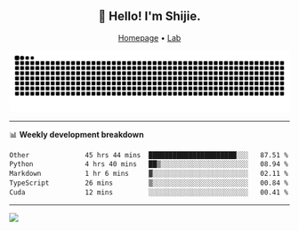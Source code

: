 <h2 align="center">👋 Hello! I'm Shijie.</h2>
<p align="center">
  <a href="https://xu-shi-jie.github.io"> Homepage</a> •
  <a href="https://onodalab.ees.hokudai.ac.jp"> Lab </a>
</p>

![Snake animation](https://github.com/xu-shi-jie/xu-shi-jie/blob/output/github-snake.svg)


-------

📊 **Weekly development breakdown**
<!--START_SECTION:waka-->

```txt
Other              45 hrs 44 mins  ██████████████████████░░░   87.51 %
Python             4 hrs 40 mins   ██▒░░░░░░░░░░░░░░░░░░░░░░   08.94 %
Markdown           1 hr 6 mins     ▓░░░░░░░░░░░░░░░░░░░░░░░░   02.11 %
TypeScript         26 mins         ▒░░░░░░░░░░░░░░░░░░░░░░░░   00.84 %
Cuda               12 mins         ░░░░░░░░░░░░░░░░░░░░░░░░░   00.41 %
```

<!--END_SECTION:waka-->

-------
![](https://komarev.com/ghpvc/?username=xu-shi-jie&style=flat-square&color=blue) 

